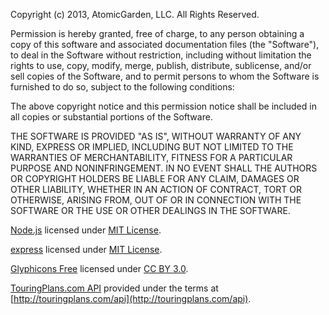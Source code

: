 Copyright (c) 2013, AtomicGarden, LLC. All Rights Reserved.

Permission is hereby granted, free of charge, to any person obtaining a copy of this software and associated documentation files (the "Software"), to deal in the Software without restriction, including without limitation the rights to use, copy, modify, merge, publish, distribute, sublicense, and/or sell copies of the Software, and to permit persons to whom the Software is furnished to do so, subject to the following conditions:

The above copyright notice and this permission notice shall be included in all copies or substantial portions of the Software.

THE SOFTWARE IS PROVIDED "AS IS", WITHOUT WARRANTY OF ANY KIND, EXPRESS OR IMPLIED, INCLUDING BUT NOT LIMITED TO THE WARRANTIES OF MERCHANTABILITY, FITNESS FOR A PARTICULAR PURPOSE AND NONINFRINGEMENT. IN NO EVENT SHALL THE AUTHORS OR COPYRIGHT HOLDERS BE LIABLE FOR ANY CLAIM, DAMAGES OR OTHER LIABILITY, WHETHER IN AN ACTION OF CONTRACT, TORT OR OTHERWISE, ARISING FROM, OUT OF OR IN CONNECTION WITH THE SOFTWARE OR THE USE OR OTHER DEALINGS IN THE SOFTWARE.

[Node.js](https://www.nodejs.org) licensed under [MIT License](https://github.com/joyent/node/blob/master/LICENSE).

[express](http://expressjs.com) licensed under [MIT License](https://github.com/visionmedia/express/blob/master/LICENSE).

[Glyphicons Free](http://glyphicons.com/) licensed under [CC BY 3.0](http://creativecommons.org/licenses/by/3.0/).

[TouringPlans.com API](http://touringplans.com) provided under the terms at [http://touringplans.com/api](http://touringplans.com/api).